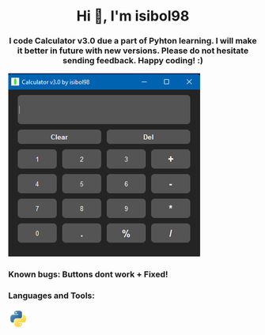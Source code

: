 <h1 align="center">Hi 👋, I'm isibol98</h1>
<h3 align="center">I code Calculator v3.0 due a part of Pyhton learning. I will make it better in future with new versions. Please do not hesitate sending feedback. Happy coding! :)</h3>

![](https://github.com/isibol98/Python---PyQt5/blob/main/calculator_v3.png?raw=true)

<h3 align="left">Known bugs: Buttons dont work + Fixed!</h3>

<h3 align="left">Languages and Tools:</h3>
<p align="left"> <a href="https://www.python.org" target="_blank" rel="noreferrer"> <img src="https://raw.githubusercontent.com/devicons/devicon/master/icons/python/python-original.svg" alt="python" width="40" height="40"/> </a> </p>

